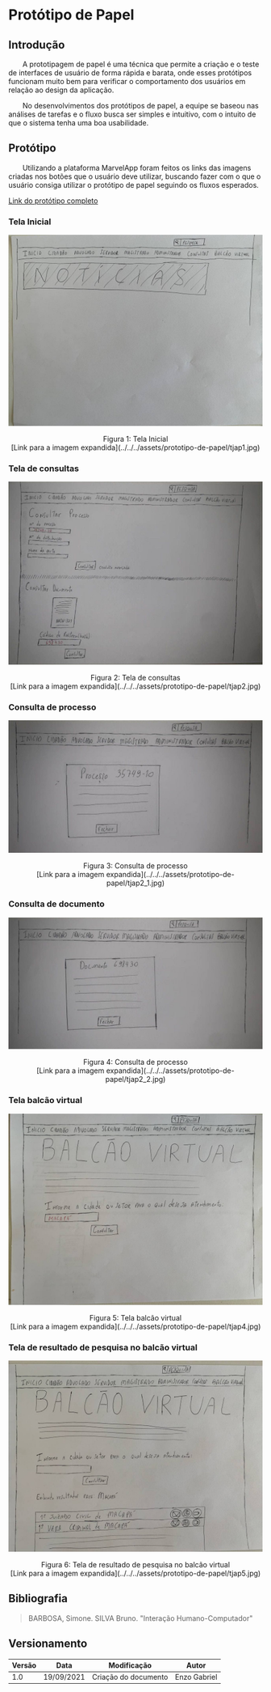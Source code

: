 # Protótipo de Papel

## Introdução

&emsp;&emsp;A prototipagem de papel é uma técnica que permite a criação e o teste de interfaces de usuário de forma rápida e barata, onde esses protótipos funcionam muito bem para verificar o comportamento dos usuários em relação ao design da aplicação.

&emsp;&emsp;No desenvolvimentos dos protótipos de papel, a equipe se baseou nas análises de tarefas e o fluxo busca ser simples e intuitivo, com o intuito de que o sistema tenha uma boa usabilidade.

## Protótipo

&emsp;&emsp;Utilizando a plataforma MarvelApp foram feitos os links das imagens criadas nos botões que o usuário deve utilizar, buscando fazer com o que o usuário consiga utilizar o protótipo de papel seguindo os fluxos esperados.

[Link do protótipo completo](https://marvelapp.com/prototype/h3da2jh/screen/82130899)

### Tela Inicial

![Tela Inicial](../../../assets/prototipo-de-papel/tjap1.jpg)
<center>Figura 1: Tela Inicial<br>[Link para a imagem expandida](../../../assets/prototipo-de-papel/tjap1.jpg)</center>

### Tela de consultas

![Tela de consultas](../../../assets/prototipo-de-papel/tjap2.jpg)
<center>Figura 2: Tela de consultas<br>[Link para a imagem expandida](../../../assets/prototipo-de-papel/tjap2.jpg)</center>

### Consulta de processo

![Consulta de processo](../../../assets/prototipo-de-papel/tjap2_1.jpg)
<center>Figura 3: Consulta de processo<br>[Link para a imagem expandida](../../../assets/prototipo-de-papel/tjap2_1.jpg)</center>

### Consulta de documento

![Consulta de documento](../../../assets/prototipo-de-papel/tjap2_2.jpg)
<center>Figura 4: Consulta de processo<br>[Link para a imagem expandida](../../../assets/prototipo-de-papel/tjap2_2.jpg)</center>

### Tela balcão virtual

![Tela balcão virtual](../../../assets/prototipo-de-papel/tjap4.jpg)
<center>Figura 5: Tela balcão virtual<br>[Link para a imagem expandida](../../../assets/prototipo-de-papel/tjap4.jpg)</center>

### Tela de resultado de pesquisa no balcão virtual

![Tela de resultado de pesquisa no balcão virtual](../../../assets/prototipo-de-papel/tjap5.jpg)
<center>Figura 6: Tela de resultado de pesquisa no balcão virtual<br>[Link para a imagem expandida](../../../assets/prototipo-de-papel/tjap5.jpg)</center>

## Bibliografia

> BARBOSA, Simone. SILVA Bruno. "Interação Humano-Computador"

## Versionamento

| Versão | Data | Modificação | Autor |
|--|--|--|--|
| 1.0 | 19/09/2021 | Criação do documento | Enzo Gabriel |
